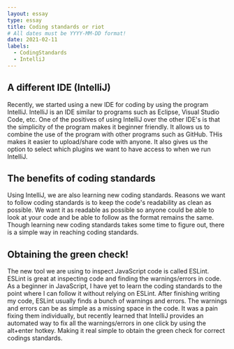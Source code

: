 ```yaml
---
layout: essay
type: essay
title: Coding standards or riot
# All dates must be YYYY-MM-DD format!
date: 2021-02-11
labels:
  - CodingStandards
  - IntelliJ
---
```



## A different IDE (IntelliJ)
Recently, we started using a new IDE for coding by using the program IntelliJ. IntelliJ is an IDE similar to programs such as Eclipse, Visual Studio Code, etc. One of the positives of using IntelliJ over the other IDE's is that the simplicity of the program makes it beginner friendly. It allows us to combine the use of the program with other programs such as GitHub. THis makes it easier to upload/share code with anyone. It also gives us the option to select which plugins we want to have access to when we run IntelliJ. 

## The benefits of coding standards
Using IntelliJ, we are also learning new coding standards. Reasons we want to follow coding standards is to keep the code's readability as clean as possible. We want it as readable as possible so anyone could be able to look at your code and be able to follow as the format remains the same. Though learning new coding standards takes some time to figure out, there is a simple way in reaching coding standards.

## Obtaining the green check!
The new tool we are using to inspect JavaScript code is called ESLint. ESLint is great at inspecting code and finding the warnings/errors in code. As a beginner in JavaScript, I have yet to learn the coding standards to the point where I can follow it without relying on ESLint. After finishing writing my code, ESLint usually finds a bunch of warnings and errors. The warnings and errors can be as simple as a missing space in the code. It was a pain fixing them individually, but recently learned that IntelliJ provides an automated way to fix all the warnings/errors in one click by using the alt+enter hotkey. Making it real simple to obtain the green check for correct codings standards. 


